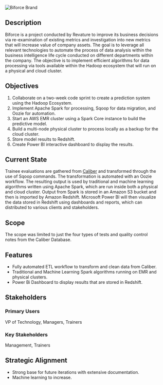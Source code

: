 ![Biforce Brand](https://github.com/revaturelabs/biforce/blob/Development/images/biforce-brand.png)

## Description
Biforce is a project conducted by Revature to improve its business decisions via re-examination of existing metrics and investigation into new metrics that will increase value of company assets. The goal is to leverage all relevant technologies to automate the process of data analysis within the business intelligence life cycle conducted on different departments within the company. The objective is to implement efficient algorithms for data processing via tools available within the Hadoop ecosystem that will run on a physical and cloud cluster.

## Objectives
1. Collaborate on a two-week code sprint to create a prediction system using the Hadoop Ecosystem. 
2. Implement Apache Spark for processing, Sqoop for data migration, and Oozie for automation.
3. Start an AWS EMR cluster using a Spark Core instance to build the predictive model.
4. Build a multi-node physical cluster to process locally as a backup for the cloud cluster.
5. Store model results to Redshift.
6. Create Power BI interactive dashboard to display the results.  

## Current State
Trainee evaluations are gathered from [Caliber](https://github.com/revaturelabs/caliber) and transformed through the use of Sqoop commands. The transformation is automated with an Oozie workflow. The resulting output is used by traditional and machine learning algorithms written using Apache Spark, which are run inside both a physical and cloud cluster. Output from Spark is stored in an Amazon S3 bucket and then is imported by Amazon Redshift. Microsoft Power BI will then visualize the data stored in Redshift using dashboards and reports, which can distributed to various clients and stakeholders.

## Scope
The scope was limited to just the four types of tests and quality control notes from the Caliber Database.  

## Features
- Fully automated ETL workflow to transform and clean data from Caliber.
-  Traditional and Machine Learning Spark algorithms running on EMR and physical clusters.
- Power Bi Dashboard to display results that are stored in Redshift.  

## Stakeholders

### Primary Users

VP of Technology, Managers, Trainers

### Key Stakeholders

Management, Trainers 

## Strategic Alignment
- Strong base for future iterations with extensive documentation.
- Machine learning to increase.


 